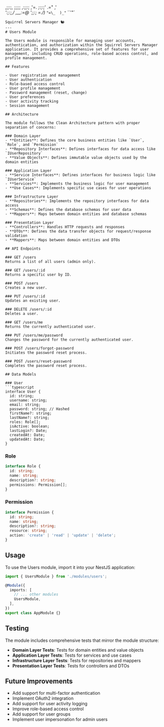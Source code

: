   ,;;:;,
   ;;;;;
  ,:;;:;    ,'=.
  ;:;:;' .=" ,'_\
  ':;:;,/  ,__:=@
   ';;:;  =./)_
     `"=\_  )_"`
          ``'"`
```
Squirrel Servers Manager 🐿️
---
# Users Module

The Users module is responsible for managing user accounts, authentication, and authorization within the Squirrel Servers Manager application. It provides a comprehensive set of features for user management, including CRUD operations, role-based access control, and profile management.

## Features

- User registration and management
- User authentication
- Role-based access control
- User profile management
- Password management (reset, change)
- User preferences
- User activity tracking
- Session management

## Architecture

The module follows the Clean Architecture pattern with proper separation of concerns:

### Domain Layer
- **Entities**: Defines the core business entities like `User`, `Role`, and `Permission`
- **Repository Interfaces**: Defines interfaces for data access like `IUserRepository`
- **Value Objects**: Defines immutable value objects used by the domain entities

### Application Layer
- **Service Interfaces**: Defines interfaces for business logic like `IUserService`
- **Services**: Implements the business logic for user management
- **Use Cases**: Implements specific use cases for user operations

### Infrastructure Layer
- **Repositories**: Implements the repository interfaces for data access
- **Schemas**: Defines the database schemas for user data
- **Mappers**: Maps between domain entities and database schemas

### Presentation Layer
- **Controllers**: Handles HTTP requests and responses
- **DTOs**: Defines the data transfer objects for request/response validation
- **Mappers**: Maps between domain entities and DTOs

## API Endpoints

### GET /users
Returns a list of all users (admin only).

### GET /users/:id
Returns a specific user by ID.

### POST /users
Creates a new user.

### PUT /users/:id
Updates an existing user.

### DELETE /users/:id
Deletes a user.

### GET /users/me
Returns the currently authenticated user.

### PUT /users/me/password
Changes the password for the currently authenticated user.

### POST /users/forgot-password
Initiates the password reset process.

### POST /users/reset-password
Completes the password reset process.

## Data Models

### User
```typescript
interface User {
  id: string;
  username: string;
  email: string;
  password: string; // Hashed
  firstName?: string;
  lastName?: string;
  roles: Role[];
  isActive: boolean;
  lastLogin?: Date;
  createdAt: Date;
  updatedAt: Date;
}
```

### Role
```typescript
interface Role {
  id: string;
  name: string;
  description?: string;
  permissions: Permission[];
}
```

### Permission
```typescript
interface Permission {
  id: string;
  name: string;
  description?: string;
  resource: string;
  action: 'create' | 'read' | 'update' | 'delete';
}
```

## Usage

To use the Users module, import it into your NestJS application:

```typescript
import { UsersModule } from './modules/users';

@Module({
  imports: [
    // ... other modules
    UsersModule,
  ],
})
export class AppModule {}
```

## Testing

The module includes comprehensive tests that mirror the module structure:

- **Domain Layer Tests**: Tests for domain entities and value objects
- **Application Layer Tests**: Tests for services and use cases
- **Infrastructure Layer Tests**: Tests for repositories and mappers
- **Presentation Layer Tests**: Tests for controllers and DTOs

## Future Improvements

- Add support for multi-factor authentication
- Implement OAuth2 integration
- Add support for user activity logging
- Improve role-based access control
- Add support for user groups
- Implement user impersonation for admin users 